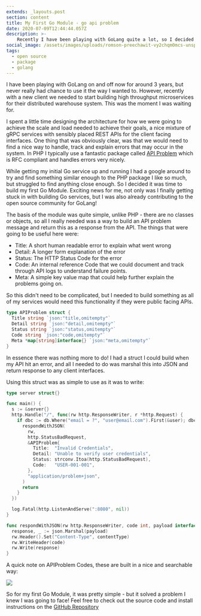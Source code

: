 ```yaml
---
extends: _layouts.post
section: content
title: My First Go Module - go api problem
date: 2020-07-09T12:44:44.057Z
description: >-
    Recently I have been playing with GoLang quite a lot, so I decided to try my hand at publishing my first Go Module to handle errors nicely in an API.
social_image: /assets/images/uploads/romson-preechawit-vy2chqm0mcs-unsplash.webp
tags:
  - open source
  - package
  - golang
---
```


I have been playing with GoLang on and off now for around 3 years, but never
really had chance to use it the way I wanted to. However, recently with a new
client we needed to start building high throughput microservices for their
distributed warehouse system. This was the moment I was waiting for.

I spent a little time designing the architecture for how we were going to achieve the scale and load needed to achieve their goals, a nice mixture of gRPC services with sensibly placed REST APIs for the client facing interfaces. One thing that was obviously clear, was that we would need to find a nice way to handle, track and explain errors that may occur in the system. In PHP I typically use a fantastic package called [API Problem](https://github.com/Crell/ApiProblem) which is RFC compliant and handles errors very nicely.

While getting my initial Go service up and running I had a google around to try and find something similar enough to the PHP package I like so much, but struggled to find anything close enough. So I decided it was time to build my first Go Module. Exciting news for me, not only was I finally getting stuck in with building Go services, but I was also already contributing to the open source community for GoLang!

The basis of the module was quite simple, unlike PHP - there are no classes or objects, so all I really needed was a way to build an API problem message and return this as a response from the API. The things that were going to be useful here were:

* Title: A short human readable error to explain what went wrong
* Detail: A longer form explanation of the error
* Status: The HTTP Status Code for the error
* Code: An internal reference Code that we could document and track through API logs to understand failure points.
* Meta: A simple key value map that could help further explain the problems going on.

So this didn't need to be complicated, but I needed to build something as all of my services would need this functionality if they were public facing APIs.

```go
type APIProblem struct {
  Title string `json:"title,omitempty"`
  Detail string `json:"detail,omitempty"`
  Status string `json:"status,omitempty"`
  Code string `json:"code,omitempty"`
  Meta *map[string]interface{} `json:"meta,omitempty"`
}
```

In essence there was nothing more to do! I had a struct I could build when my API hit an error, and all I needed to do was marshal this into JSON and return response to any client interfaces.

Using this struct was as simple to use as it was to write:

```go
type server struct{}

func main() {
  s := &server{}
  http.Handle("/", func(rw http.ResponseWriter, r *http.Request) {
    if dbc := db.Where("email = ?", "user@email.com").First(&user); dbc.Error != nil {
      respondWithJSON(
        rw,
        http.StatusBadRequest,
        &APIProblem{
          Title:  "Invalid Credentials",
          Detail: "Unable to verify user credentials",
          Status: strconv.Itoa(http.StatusBadRequest),
          Code:   "USER-001-001",
        },
        "application/problem+json",
      )
      return
    }
  })

  log.Fatal(http.ListenAndServe(":8080", nil))
}

func respondWithJSON(rw http.ResponseWriter, code int, payload interface{}, contentType string) {
  response, _ := json.Marshal(payload)
  rw.Header().Set("Content-Type", contentType)
  rw.WriteHeader(code)
  rw.Write(response)
}
```

A quick note on APIProblem Codes, these are built in a nice and searchable way:

![](/assets/images/uploads/image.svg)

So for my first Go Module, it was pretty simple - but it solved a problem I knew I was going to face! Feel free to check out the source code and install instructions on the [GitHub Repository](https://github.com/JustSteveKing/go-api-problem)
